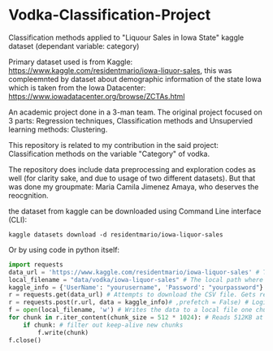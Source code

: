 # Vodka-Classification-Project
Classification methods applied to "Liquour Sales in Iowa State" kaggle dataset (dependant variable: category)

Primary dataset used is from Kaggle: https://www.kaggle.com/residentmario/iowa-liquor-sales, this was compleemnted by dataset about demographic information of the state Iowa which is taken from the Iowa Datacenter: https://www.iowadatacenter.org/browse/ZCTAs.html

An academic project done in a 3-man team. The original project focused on 3 parts: Regression techniques, Classification methods and Unsupervied learning methods: Clustering.

This repository is related to my contribution in the said project: Classification methods on the variable "Category" of vodka. 

The repository does include data preprocessing and exploration codes as well (for clarity sake, and due to usage of two different datasets). But that was done my groupmate: Maria Camila Jimenez Amaya, who deserves the reocgnition.

the dataset from kaggle can be downloaded using Command Line interface (CLI): 

```kaggle datasets download -d residentmario/iowa-liquor-sales```
    
Or by using code in python itself:

```python
import requests
data_url = 'https://www.kaggle.com/residentmario/iowa-liquor-sales' # The direct link to the Kaggle data set
local_filename = "data/vodka/iowa-liquor-sales" # The local path where the data set is saved.
kaggle_info = {'UserName': "yourusername", 'Password': "yourpassword"} # Kaggle Username and Password
r = requests.get(data_url) # Attempts to download the CSV file. Gets rejected because we are not logged in.
r = requests.post(r.url, data = kaggle_info)# ,prefetch = False) # Login to Kaggle and retrieve the data.
f = open(local_filename, 'w') # Writes the data to a local file one chunk at a time
for chunk in r.iter_content(chunk_size = 512 * 1024): # Reads 512KB at a time into memory
    if chunk: # filter out keep-alive new chunks
        f.write(chunk)
f.close()
```
